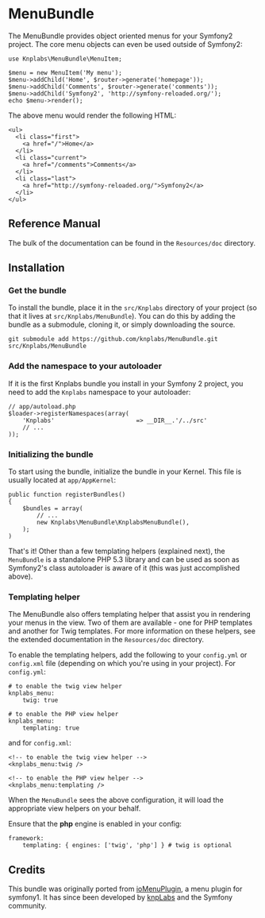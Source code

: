 MenuBundle
==========

The MenuBundle provides object oriented menus for your Symfony2 project.
The core menu objects can even be used outside of Symfony2:

    use Knplabs\MenuBundle\MenuItem;

    $menu = new MenuItem('My menu');
    $menu->addChild('Home', $router->generate('homepage'));
    $menu->addChild('Comments', $router->generate('comments'));
    $menu->addChild('Symfony2', 'http://symfony-reloaded.org/');
    echo $menu->render();

The above menu would render the following HTML:

    <ul>
      <li class="first">
        <a href="/">Home</a>
      </li>
      <li class="current">
        <a href="/comments">Comments</a>
      </li>
      <li class="last">
        <a href="http://symfony-reloaded.org/">Symfony2</a>
      </li>
    </ul>

## Reference Manual

The bulk of the documentation can be found in the `Resources/doc` directory.

## Installation

### Get the bundle

To install the bundle, place it in the `src/Knplabs` directory of your project
(so that it lives at `src/Knplabs/MenuBundle`). You can do this by adding
the bundle as a submodule, cloning it, or simply downloading the source.

    git submodule add https://github.com/knplabs/MenuBundle.git src/Knplabs/MenuBundle

### Add the namespace to your autoloader

If it is the first Knplabs bundle you install in your Symfony 2 project, you
need to add the `Knplabs` namespace to your autoloader:

    // app/autoload.php
    $loader->registerNamespaces(array(
        'Knplabs'                       => __DIR__.'/../src'
        // ...
    ));

### Initializing the bundle

To start using the bundle, initialize the bundle in your Kernel. This
file is usually located at `app/AppKernel`:

    public function registerBundles()
    {
        $bundles = array(
            // ...
            new Knplabs\MenuBundle\KnplabsMenuBundle(),
        );
    )

That's it! Other than a few templating helpers (explained next), the `MenuBundle`
is a standalone PHP 5.3 library and can be used as soon as Symfony2's
class autoloader is aware of it (this was just accomplished above).

### Templating helper

The MenuBundle also offers templating helper that assist you in rendering
your menus in the view. Two of them are available - one for PHP templates
and another for Twig templates. For more information on these helpers,
see the extended documentation in the `Resources/doc` directory.

To enable the templating helpers, add the following to your `config.yml`
or `config.xml` file (depending on which you're using in your project).
For `config.yml`:

    # to enable the twig view helper
    knplabs_menu:
        twig: true

    # to enable the PHP view helper
    knplabs_menu:
        templating: true

and for `config.xml`:

    <!-- to enable the twig view helper -->
    <knplabs_menu:twig />

    <!-- to enable the PHP view helper -->
    <knplabs_menu:templating />

When the `MenuBundle` sees the above configuration, it will load the
appropriate view helpers on your behalf.

Ensure that the **php** engine is enabled in your config:

    framework:
        templating: { engines: ['twig', 'php'] } # twig is optional

## Credits

This bundle was originally ported from [ioMenuPlugin](http://github.com/weaverryan/ioMenuPlugin),
a menu plugin for symfony1. It has since been developed by [knpLabs](http://www.knplabs.com) and
the Symfony community.
